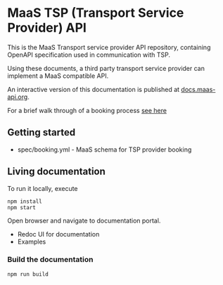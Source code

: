 # MaaS TSP (Transport Service Provider) API

This is the MaaS Transport service provider API repository, 
containing OpenAPI specification used in communication with TSP. 

Using these documents, a third party transport service provider can implement a MaaS compatible API.

An interactive version of this documentation is published at [docs.maas-api.org](http://docs.maas-api.org/).

For a brief walk through of a booking process [see here](specs/Booking.md)

## Getting started

  * spec/booking.yml - MaaS schema for TSP provider booking

## Living documentation 

To run it locally, execute

```
npm install
npm start
```

Open browser and navigate to documentation portal.

  * Redoc UI for documentation
  * Examples

### Build the documentation

```
npm run build
```

